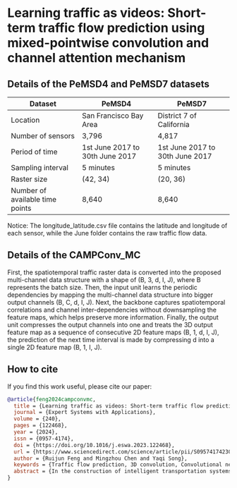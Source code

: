 # Learning traffic as videos: Short-term traffic flow prediction using mixed-pointwise convolution and channel attention mechanism

## Details of the PeMSD4 and PeMSD7 datasets

| Dataset                  | PeMSD4                           | PeMSD7                        |
|--------------------------|----------------------------------|-------------------------------|
| Location                 | San Francisco Bay Area           | District 7 of California     |
| Number of sensors        | 3,796                            | 4,817                         |
| Period of time           | 1st June 2017 to 30th June 2017 | 1st June 2017 to 30th June 2017 |
| Sampling interval        | 5 minutes                        | 5 minutes                     |
| Raster size              | (42, 34)                         | (20, 36)                      |
| Number of available time points | 8,640                    | 8,640                         |

Notice: The longitude_latitude.csv file contains the latitude and longitude of each sensor, while the June folder contains the raw traffic flow data.

## Details of the CAMPConv_MC

First, the spatiotemporal traffic raster data is converted into the proposed multi-channel data structure with a shape of (B, 3, d, I, J), where B represents the batch size. Then, the input unit learns the periodic dependencies by mapping the multi-channel data structure into bigger output channels (B, C, d, I, J). Next, the backbone captures spatiotemporal correlations and channel inter-dependencies without downsampling the feature maps, which helps preserve more information. Finally, the output unit compresses the output channels into one and treats the 3D output feature map as a sequence of consecutive 2D feature maps (B, 1, d, I, J), the prediction of the next time interval is made by compressing d into a single 2D feature map (B, 1, I, J).

## How to cite

If you find this work useful, please cite our paper:

```bibtex
@article{feng2024campconvmc,
  title = {Learning traffic as videos: Short-term traffic flow prediction using mixed-pointwise convolution and channel attention mechanism},
  journal = {Expert Systems with Applications},
  volume = {240},
  pages = {122468},
  year = {2024},
  issn = {0957-4174},
  doi = {https://doi.org/10.1016/j.eswa.2023.122468},
  url = {https://www.sciencedirect.com/science/article/pii/S0957417423029706},
  author = {Ruijun Feng and Mingzhou Chen and Yaqi Song},
  keywords = {Traffic flow prediction, 3D convolution, Convolutional neural network, Channel attention mechanism, Pointwise convolution, Multi-channel data structure},
  abstract = {In the construction of intelligent transportation systems, short-term traffic flow prediction is of great significance for the advancement of traffic network management. But due to the presence of many complex factors in both spatial and temporal domains, it remains a complex and challenging task. Existing literature usually employs the convolutional neural network (CNN)-based methods in capturing spatiotemporal correlations. These CNN-based methods often use a single-channel data structure to represent different periodic patterns, which makes the model susceptible to over-parameterization when capturing periodic dependencies and prone to information loss after convolution. To overcome these limitations, this paper presents a hybrid deep learning method for short-term traffic flow prediction. In this method, a video-shaped multi-channel data structure is designed to represent different periodic patterns more efficiently. Next, a new mixed-pointwise convolution is introduced for capturing periodic dependencies without the negative impacts mentioned above. Lastly, an improved channel attention mechanism is proposed to learn channel inter-dependencies with controllable parameter usage. The proposed method is lightweight, yet highly effective. Compared to the state-of-the-art baseline method, it reduces the root mean squared error by up to 6.7% on the PeMSD4 dataset and 13.3% on the PeMSD7 dataset, while also achieving substantial improvement in two additional metrics, exhibiting strong robustness and great scalability across various settings.}
}

